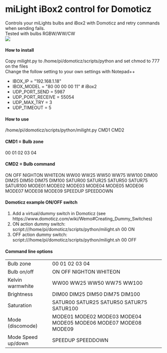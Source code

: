 # miLight iBox2 control for Domoticz
Controls your miLights bulbs and iBox2 with Domoticz and retry commands when sending fails.<br/>
Tested with bulbs RGBW/WW/CW<br/>
<img src="http://stair-lighting.com/images/MI-LIGHT/WiFi-iBox2/mini/250px_wifi-ibox2-1.jpg">
<h4>How to install</h4>
<p>
Copy milight.py to /home/pi/domoticz/scripts/python and set chmod to 777 on the files<br/>
Change the follow setting to your own settings with Notepad++<br/>
<ul>
  <li>IBOX_IP = "192.168.1.18"</li>
  <li>IBOX_MODEL = "80 00 00 00 11" # iBox2</li>
  <li>UDP_PORT_SEND = 5987</li>
  <li>UDP_PORT_RECEIVE = 55054</li>
  <li>UDP_MAX_TRY = 3</li>
  <li>UDP_TIMEOUT = 5</li>
</ul>
</p>
<h4>How to use</h4>
<p>
/home/pi/domoticz/scripts/python/milight.py CMD1 CMD2
</p>
<h4>CMD1 = Bulb zone</h4>
<p>
00 01 02 03 04
</p>
<h4>CMD2 = Bulb command</h4>
<p>
ON OFF NIGHTON WHITEON WW00 WW25 WW50 WW75 WW100 DIM00 DIM25 DIM50 DIM75 DIM100 SATUR00 SATUR25 SATUR50 SATUR75 SATUR100 MODE01 MODE02 MODE03 MODE04 MODE05 MODE06 MODE07 MODE08 MODE09 SPEEDUP SPEEDDOWN
</p>
<h4>Domoticz example ON/OFF switch</h4>
<p>
<ol>
  <li>Add a virtual/dummy switch in Domoticz (see https://www.domoticz.com/wiki/Wemo#Creating_Dummy_Switches)</li>
  <li>ON action dummy switch: script:///home/pi/domoticz/scripts/python/milight.sh 00 ON</li>
  <li>OFF action dummy switch: script:///home/pi/domoticz/scripts/python/milight.sh 00 OFF</li>
</ol>
</p>
<h4>Command line options</h4>
<p>
<table>
<tr>
<td>Bulb zone</td>
<td>00 01 02 03 04</td>
</tr>
<tr>
<td>Bulb on/off</td>
<td>ON OFF NIGHTON WHITEON</td>
</tr>
<tr>
<td>Kelvin warmwhite</td>
<td>WW00 WW25 WW50 WW75 WW100</td>
</tr>
<tr>
<td>Brightness</td>
<td>DIM00 DIM25 DIM50 DIM75 DIM100</td>
</tr>
<tr>
<td>Saturation</td>
<td>SATUR00 SATUR25 SATUR50 SATUR75 SATUR100</td>
</tr>
<tr>
<td>Mode (discomode)</td>
<td>MODE01 MODE02 MODE03 MODE04 MODE05 MODE06 MODE07 MODE08 MODE09</td>
</tr>
<tr>
<td>Mode Speed up/down</td>
<td>SPEEDUP SPEEDDOWN</td>
</tr>
</table>
</p>
